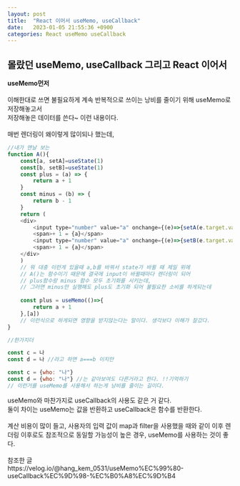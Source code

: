 ```yaml
---
layout: post
title:  "React 이어서 useMemo, useCallback"
date:   2023-01-05 21:55:36 +0900
categories: React useMemo useCallback
---
```

## 몰랐던 useMemo, useCallback 그리고 React 이어서

<div>
    <div><b>useMemo먼저</b></div><br/>
    <div>이해한대로 쓰면 불필요하게 계속 반복적으로 쓰이는 낭비를 줄이기 위해 useMemo로 저장해놓고서<br/>
    저장해놓은 데이터를 쓴다~ 이런 내용이다.</div>
    <br/>
    <div>매번 렌더링이 왜이렇게 많이되나 했는데, </div>
</div>

```javascript
//내가 맨날 보는
function A(){
    const[a, setA]=useState(1)
    const[b, setB]=useState(1)
    const plus = (a) => {
        return a + 1
    }
    const minus = (b) => {
        return b - 1
    }
    return ( 
    <div>
        <input type="number" value="a" onchange={(e)=>{setA(e.target.value)}} />
        <span>+ 1 = {a}</span>
        <input type="number" value="a" onchange={(e)=>{setB(e.target.value)}} />
        <span>+ 1 = {a}</span>
    </div>
    )
    // 뭐 대충 이런게 있을때 a,b를 바꿔서 state가 바뀔 때 제일 위에 
    // A()는 함수이기 때문에 결국에 input이 바뀔때마다 렌더링이 되어 
    // plus함수랑 minus 함수 모두 초기화를 시키는데,
    // 그러면 minus만 실행해도 plus도 초기화 되어 불필요한 소비를 하게되는데
    
    const plus = useMemo(()=>{
        return a + 1
    },[a])
    // 이런식으로 하게되면 영향을 받지않는다는 말이다. 생각보다 이해가 잘갔다.
}

//한가지더 

const c = 나
const d = 나 //라고 하면 a===b 이지만

const c = {who: "나"}
const d = {who: "나"} //는 같아보여도 다른거라고 한다. !!기억하기
// 이런거를 useMemo를 사용해서 하는게 낭비를 줄이는 길이다.

```
<div>useMemo와 마찬가지로 useCallback의 사용도 같은 거 같다.</div>

<div>둘이 차이는 useMemo는 값을 반환하고 useCallback은 함수를 반환한다.</div>
<br/>

<div>계산 비용이 많이 들고, 사용자의 입력 값이 map과 filter을 사용했을 때와 같이 이후 렌더링 이후로도 참조적으로 동일할 가능성이 높은 경우, useMemo를 사용하는 것이 좋다.</div>
<br/>
<div>참조한 글</div>
<div>https://velog.io/@hang_kem_0531/useMemo%EC%99%80-useCallback%EC%9D%98-%EC%B0%A8%EC%9D%B4</div>
